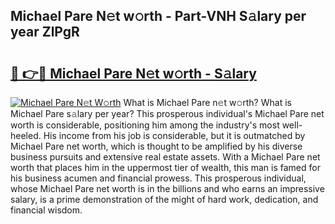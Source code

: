 ## Michael Pare N𝚎t w𝚘rth - Part-VNH S𝚊lary per year ZlPgR

# <h2><a href="http://gc1ddz2.nevu.top/?p=Michael+Pare">🔗 👉🔴 Michael Pare N𝚎t w𝚘rth - S𝚊lary</a></h2>

[![Michael Pare N𝚎t W𝚘rth](https://i.imgur.com/Oavwk0R.jpeg)](http://gc1ddz2.nevu.top/?p=Michael+Pare)
What is Michael Pare n𝚎t w𝚘rth? What is Michael Pare s𝚊lary per year?
This prosperous individual's Michael Pare net worth is considerable, positioning him among the industry's most well-heeled. His income from his job is considerable, but it is outmatched by Michael Pare net worth, which is thought to be amplified by his diverse business pursuits and extensive real estate assets. With a Michael Pare net worth that places him in the uppermost tier of wealth, this man is famed for his business acumen and financial prowess. This prosperous individual, whose Michael Pare net worth is in the billions and who earns an impressive salary, is a prime demonstration of the might of hard work, dedication, and financial wisdom.
